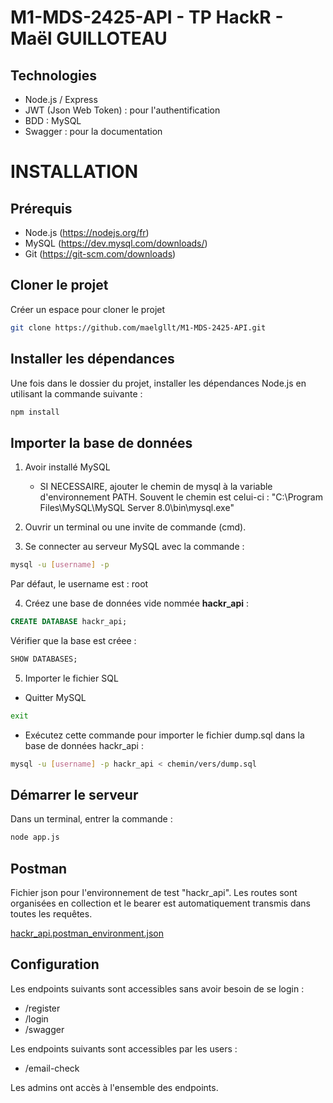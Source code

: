 # M1-MDS-2425-API - TP HackR - Maël GUILLOTEAU

## Technologies

- Node.js / Express
- JWT (Json Web Token) : pour l'authentification
- BDD : MySQL
- Swagger : pour la documentation
        
# INSTALLATION
## Prérequis
- Node.js (https://nodejs.org/fr)
- MySQL (https://dev.mysql.com/downloads/)
- Git (https://git-scm.com/downloads)

## Cloner le projet
Créer un espace pour cloner le projet

```bash
git clone https://github.com/maelgllt/M1-MDS-2425-API.git
```

## Installer les dépendances
Une fois dans le dossier du projet, installer les dépendances Node.js en utilisant la commande suivante :

```bash
npm install
```

## Importer la base de données
1. Avoir installé MySQL
    - SI NECESSAIRE, ajouter le chemin de mysql à la variable d'environnement PATH. Souvent le chemin est celui-ci : "C:\Program Files\MySQL\MySQL Server 8.0\bin\mysql.exe"

2. Ouvrir un terminal ou une invite de commande (cmd).

3. Se connecter au serveur MySQL avec la commande :

```bash
mysql -u [username] -p
```

Par défaut, le username est : root

4. Créez une base de données vide nommée **hackr_api** :

```sql
CREATE DATABASE hackr_api;
```

Vérifier que la base est créee : 

```sql
SHOW DATABASES;
```

5. Importer le fichier SQL
- Quitter MySQL

```bash
exit
```

- Exécutez cette commande pour importer le fichier dump.sql dans la base de données hackr_api :

```bash
mysql -u [username] -p hackr_api < chemin/vers/dump.sql
```

## Démarrer le serveur
Dans un terminal, entrer la commande :

```bash
node app.js
```

## Postman

Fichier json pour l'environnement de test "hackr_api". Les routes sont organisées en collection et le bearer est automatiquement transmis dans toutes les requêtes.

[hackr_api.postman_environment.json](hackr_api.postman_environment.json)

## Configuration

Les endpoints suivants sont accessibles sans avoir besoin de se login :
- /register
- /login
- /swagger

Les endpoints suivants sont accessibles par les users :
- /email-check

Les admins ont accès à l'ensemble des endpoints.
